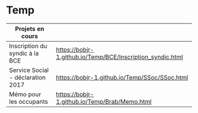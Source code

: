 # Temp

| Projets en cours | &nbsp; |
| --- | --- |
| Inscription du syndic à la BCE | https://bobjr-1.github.io/Temp/BCE/Inscription_syndic.html |
| Service Social - déclaration 2017 | https://bobjr-1.github.io/Temp/SSoc/SSoc.html |
| Mémo pour les occupants | https://bobjr-1.github.io/Temp/Brab/Memo.html |
